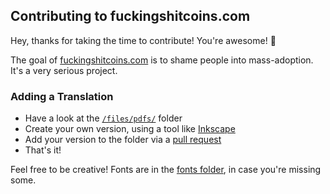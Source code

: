 ## Contributing to fuckingshitcoins.com

Hey, thanks for taking the time to contribute! You're awesome! 🎉

The goal of [fuckingshitcoins.com](https://fuckingshitcoins.com)
is to shame people into mass-adoption. It's a very serious project.

### Adding a Translation

- Have a look at the [`/files/pdfs/`][pdfs] folder
- Create your own version, using a tool like [Inkscape]
- Add your version to the folder via a [pull request][pr]
- That's it!

Feel free to be creative! Fonts are in the [fonts folder][fonts], in case you're
missing some.

[pdfs]: https://github.com/fuckingshitcoins/fuckingshitcoins.github.io/tree/master/assets/files/pdfs
[pr]: https://github.com/fuckingshitcoins/fuckingshitcoins.github.io/pulls
[Inkscape]: https://inkscape.org/
[fonts]: https://github.com/fuckingshitcoins/fuckingshitcoins.github.io/tree/master/assets/files/fonts
